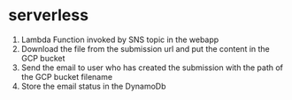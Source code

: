 # serverless
1. Lambda Function invoked by SNS topic in the webapp
2. Download the file from the submission url and put the content in the GCP bucket
3. Send the email to user who has created the submission with the path of the GCP bucket filename
4. Store the email status in the DynamoDb